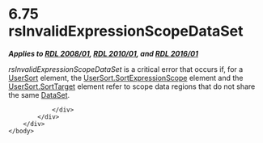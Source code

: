 <html dir="LTR" xmlns:mshelp="http://msdn.microsoft.com/mshelp" xmlns:ddue="http://ddue.schemas.microsoft.com/authoring/2003/5" xmlns:xlink="http://www.w3.org/1999/xlink" xmlns:tool="http://www.microsoft.com/tooltip">
    <head>
        <meta http-equiv="Content-Type" content="text/html; CHARSET=utf-8"></meta>
        <meta name="save" content="history"></meta>
        <title>6.75 rsInvalidExpressionScopeDataSet</title>
        <xml>
            <mshelp:toctitle title="6.75 rsInvalidExpressionScopeDataSet"></mshelp:toctitle>
            <mshelp:rltitle title="[MS-RDL]: rsInvalidExpressionScopeDataSet"></mshelp:rltitle>
            <mshelp:keyword index="A" term="d4f4f6b2-884a-4a01-aab8-8c3a1b878a77"></mshelp:keyword>
            <mshelp:attr name="DCSext.ContentType" value="open specification"></mshelp:attr>
            <mshelp:attr name="AssetID" value="d4f4f6b2-884a-4a01-aab8-8c3a1b878a77"></mshelp:attr>
            <mshelp:attr name="TopicType" value="kbRef"></mshelp:attr>
            <mshelp:attr name="DCSext.Title" value="[MS-RDL]: rsInvalidExpressionScopeDataSet" />
        </xml>
    </head>
    <body>
        <div id="header">
            <h1 class="heading">6.75 rsInvalidExpressionScopeDataSet</h1>
        </div>
        <div id="mainSection">
            <div id="mainBody">
                <div id="allHistory" class="saveHistory"></div>
                <div id="sectionSection0" class="section" name="collapseableSection">
                    

<p><b><i>Applies to </i></b><a href="1e855f94-4617-47e4-b89e-0856c6cb420f.html"><b><i>RDL 2008/01</i></b></a><b><i>,
</i></b><a href="3428e690-a348-4ec7-8a6a-8efb42d2cdee.html"><b><i>RDL 2010/01</i></b></a><b><i>,
and </i></b><a href="52ce3983-2bfc-4e72-9359-42aaf5fe4509.html"><b><i>RDL 2016/01</i></b></a></p>

<p><i>rsInvalidExpressionScopeDataSet</i> is a critical error
that occurs if, for a <a href="8d0e03d6-924a-4c95-a22d-496f6ae645ef.html">UserSort</a>
element, the <a href="9add045a-b92a-4ba0-9581-d22c78f05e6c.html">UserSort.SortExpressionScope</a>
element and the <a href="14e2df6d-524e-4978-8617-b8f260158042.html">UserSort.SortTarget</a>
element refer to scope data regions that do not share the same <a href="a14782b0-2e2f-4305-83a3-3de3fd750b6a.html">DataSet</a>.</p>


                </div>
            </div>
        </div>
    </body>
</html>